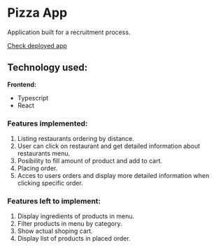 # Pizza App

Application built for a recruitment process.

[Check deployed app](https://pizzaapp-vert.vercel.app/)

## Technology used:

**Frontend:**

- Typescript
- React

### Features implemented:

1. Listing restaurants ordering by distance.
2. User can click on restaurant and get detailed information about restaurants menu.
3. Posibility to fill amount of product and add to cart.
4. Placing order.
5. Acces to users orders and display more detailed information when clicking specific order.

### Features left to implement:

1. Display ingredients of products in menu.
2. Filter products in menu by category.
3. Show actual shoping cart.
4. Display list of products in placed order.
